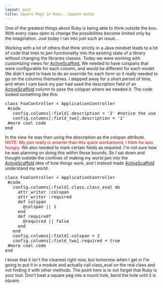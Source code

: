 ```yaml
--- 
layout: post
title: Square Pegs in Roun...Square Holes
---
```

<p>
One of the greatest things about Ruby is being able to think outside the box.  With every class open to change the possibilities become limited only by the imagination.  Just today I ran into just such an issue...
</p>
<p>
Working with a lot of others that think strictly in a Java mindset leads to a lot of code that tries to jam functionality into the existing state of a library without changing the libraries classes.  Today we were working with customizing views for <a href='http://activescaffold.com'>ActiveScaffold.</a>  We needed to have colspans that were configurable for each column, and would be different for each model.  We didn't want to have to do an override for each form so it really needed to go on the columns themselves.  I stepped away for a short period of time, and when I cam back my pair had used the description field of an <a href='http://activescaffold.com'>ActiveScaffold</a> column to pass the colspan where we needed it.  The code looked something like this:
</p>
<pre>
class FooController < ApplicationController
 #code
   config.columns[:field].description = '2' #notice the use of a string in description because he forgot about duck typing
   config.columns[:field_two].description = '2'
 #more cool code
end
</pre>
<p>
In the view he was then using the description as the colspan attribute. <span style='color:red'> NOTE: My pair really is smarter than this quick workaround, I think he was hungry.</span>  We also needed to mark certain fields as required.  I'm not sure how he was planning on doing this within those bounds.  So I sat down and thought outside the confines of making my world jam into the <a href='http://activescaffold.com'>ActiveScaffold</a> idea of how things work, and I instead made <a href='http://activescaffold.com'>ActiveScaffold</a> understand my world.
</p>
<pre>
class FooController < ApplicationController
 #code
   config.columns[:field].class.class_eval do
     attr_writer :colspan
     attr_writer :required
     def colspan
       @colspan || 1
     end
     def required?
       @required || false
     end
   end
   config.columns[:field].colspan = 2
   config.columns[:field_two].required = true
 #more cool code
end
</pre>
<p>
I know that it isn't the cleanest right now, but tomorrow when I get in I'm going to put it in a module and actually call class_eval on the real class and not finding it with other methods.  The point here is to not forget that Ruby is your tool.  Don't beat a square peg into a round hole, bend the hole until it is square.
</p>
